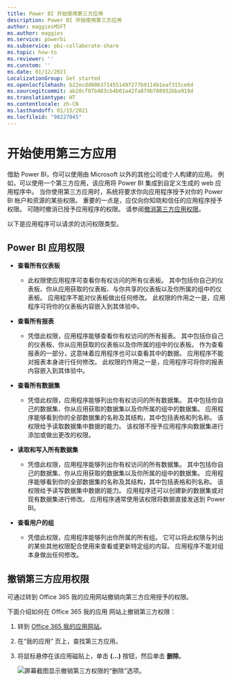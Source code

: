 ```yaml
---
title: Power BI 开始使用第三方应用
description: Power BI 开始使用第三方应用
author: maggiesMSFT
ms.author: maggies
ms.service: powerbi
ms.subservice: pbi-collaborate-share
ms.topic: how-to
ms.reviewer: ''
ms.cunstom: ''
ms.date: 01/12/2021
LocalizationGroup: Get started
ms.openlocfilehash: b22ecdd806371455149f277b9114b1eaf315ce6d
ms.sourcegitcommit: ab28cf07b483cb4b01a42fa879b788932bba919d
ms.translationtype: HT
ms.contentlocale: zh-CN
ms.lasthandoff: 01/15/2021
ms.locfileid: "98227045"
---
```

# <a name="get-started-with-third-party-apps"></a>开始使用第三方应用

借助 Power BI，你可以使用由 Microsoft 以外的其他公司或个人构建的应用。 例如，可以使用一个第三方应用，该应用将 Power BI 集成到自定义生成的 web 应用程序中。 当你使用第三方应用时，系统将要求你向应用程序授予对你的 Power BI 帐户和资源的某些权限。 重要的一点是，应仅向你知晓和信任的应用程序授予权限。 可随时撤消已授予应用程序的权限。 请参阅[撤消第三方应用权限](#revoke)。

以下是应用程序可以请求的访问权限类型。

## <a name="power-bi-app-permissions"></a>Power BI 应用权限

* **查看所有仪表板**
  
  * 此权限使应用程序可查看你有权访问的所有仪表板。 其中包括你自己的仪表板、你从应用获取的仪表板、与你共享的仪表板以及你所属的组中的仪表板。 应用程序不能对仪表板做出任何修改。 此权限的作用之一是，应用程序可将你的仪表板内容嵌入到其体验中。

* **查看所有报表**
  
  * 凭借此权限，应用程序能够查看你有权访问的所有报表。 其中包括你自己的仪表板、你从应用获取的仪表板以及你所属的组中的仪表板。 作为查看报表的一部分，这意味着应用程序也可以查看其中的数据。 应用程序不能对报表本身进行任何修改。 此权限的作用之一是，应用程序可将你的报表内容嵌入到其体验中。

* **查看所有数据集**
  
  * 凭借此权限，应用程序能够列出你有权访问的所有数据集。 其中包括你自己的数据集、你从应用获取的数据集以及你所属的组中的数据集。 应用程序能够看到你的全部数据集的名称及其结构，其中包括表格和列名称。 该权限给予读取数据集中数据的能力。 该权限不授予应用程序向数据集进行添加或做出更改的权限。
* **读取和写入所有数据集**
  
  * 凭借此权限，应用程序能够列出你有权访问的所有数据集。 其中包括你自己的数据集、你从应用获取的数据集以及你所属的组中的数据集。 应用程序能够看到你的全部数据集的名称及其结构，其中包括表格和列名称。 该权限给予读写数据集中数据的能力。 应用程序还可以创建新的数据集或对现有数据集进行修改。 应用程序通常使用该权限将数据直接发送到 Power BI。

* **查看用户的组**
  
  * 凭借此权限，应用程序能够列出你所属的所有组。 它可以将此权限与列出的某些其他权限配合使用来查看或更新特定组的内容。 应用程序不能对组本身做出任何修改。

<a name="revoke"/>

## <a name="revoke-third-party-app-permissions"></a>撤销第三方应用权限

可通过转到 Office 365 我的应用网站撤销向第三方应用授予的权限。

下面介绍如何在 Office 365 我的应用  网站上撤销第三方权限：

1. 转到 [Office 365 我的应用网站](https://portal.office.com/myapps)。

2. 在“我的应用”  页上，查找第三方应用。

3. 将鼠标悬停在该应用磁贴上，单击 **(...)** 按钮，然后单击 **删除**。

   ![屏幕截图显示撤销第三方权限的“删除”选项。](media/service-power-bi-get-started-third-party-apps/remove.png)